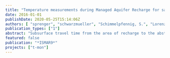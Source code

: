```yaml
---
title: "Temperature measurements during Managed Aquifer Recharge for safeguarding subsurface travel times"
date: 2016-01-01
publishDate: 2020-05-25T15:14:06Z
authors: [ "sprenger", "schwarzmueller", "Schimmelpfennig, S.", "Lorenzen, G.", "Gnirß, R.", "Grützmacher, G." ]
publication_types: ["1"]
abstract: "Subsurface travel time from the area of recharge to the abstraction during Managed Aquifer Recharge (MAR) is a critical parameter to ensure sufficient attenuation for hygienic parameters and other undesired substances. This study investigates seasonal temperature fluctuations observed in recharge water and MAR wells as a proxy for cheap and reliable travel time control at a basin infiltration site in Berlin-Spandau (Germany). Based on a time series from seven years of manual measurements, temperature fluctuations observed in infiltration basins and abstraction wells were fitted to sinusoidal functions. Peak values represented as local maxima and local minima from the fitted curves were used for the approximation of travel times between infiltration basin and abstraction wells. Uncertainty was assessed by Monte Carlo simulation of fitted curves based on standard deviation (2s) from residuals. The calculated error propagation from 2s in infiltration basin and 2s in wells range from 7 to 19 days. This study indicates that travel time approximation based on biased manual measurements of temperature is associated with high uncertainty. Nevertheless, the water temperature method for estimating subsurface travel times shows encouraging results and if temperature can be accurately determined, this method can be readily applied at other sites with similar characteristics."
featured: false
publication: "*ISMAR9*"
projects: ["t-mon"]
---
```


